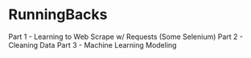 # RunningBacks

Part 1 - Learning to Web Scrape w/ Requests (Some Selenium)
Part 2 - Cleaning Data
Part 3 - Machine Learning Modeling
